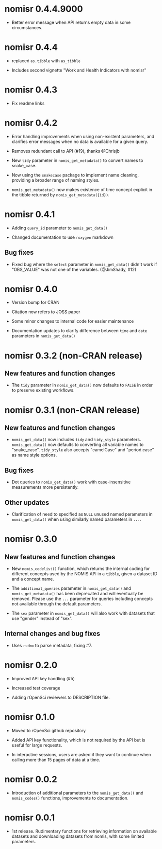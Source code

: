 
# nomisr 0.4.4.9000

* Better error message when API returns empty data in some circumstances.


# nomisr 0.4.4

* replaced `as.tibble` with `as_tibble`

* Includes second vignette "Work and Health Indicators with nomisr"

# nomisr 0.4.3

* Fix readme links

# nomisr 0.4.2

* Error handling improvements when using non-existent parameters, and clarifies
  error messages when no data is available for a given query.
  
* Removes redundant call to API (#19), thanks @Chrisjb

* New `tidy` parameter in `nomis_get_metadata()` to convert names to snake_case.

* Now using the `snakecase` package to implement name cleaning, 
  providing a broader range of naming styles.
  
* `nomis_get_metadata()` now makes existence of time concept explicit in the 
  tibble returned by `nomis_get_metadata({id})`.


# nomisr 0.4.1

* Adding `query_id` parameter to `nomis_get_data()`

* Changed documentation to use `roxygen` markdown

## Bug fixes

* Fixed bug where the `select` parameter in `nomis_get_data()` didn't work if 
  "OBS_VALUE" was not one of the variables. (@JimShady, #12)


# nomisr 0.4.0

* Version bump for CRAN

* Citation now refers to JOSS paper

* Some minor changes to internal code for easier maintenance

* Documentation updates to clarify difference between `time` and `date` 
parameters in `nomis_get_data()`


# nomisr 0.3.2 (non-CRAN release)

## New features and function changes

* The `tidy` parameter in `nomis_get_data()` now defaults to `FALSE` in order
to preserve existing workflows.

# nomisr 0.3.1 (non-CRAN release)

## New features and function changes

* `nomis_get_data()` now includes `tidy` and `tidy_style` parameters. 
`nomis_get_data()` now defaults to converting all variable names to 
"snake_case". `tidy_style` also accepts "camelCase" and "period.case" as name
style options.

## Bug fixes

* Dot queries to `nomis_get_data()` work with case-insensitive measurements 
more persistently. 

## Other updates

* Clarification of need to specified as `NULL` unused named parameters in
`nomis_get_data()` when using similarly named parameters in `...`.

# nomisr 0.3.0

## New features and function changes

* New `nomis_codelist()` function, which returns the internal coding for 
different concepts used by the NOMIS API in a `tibble`, given a dataset 
ID and a concept name. 

* The `additional_queries` parameter in `nomis_get_data()` and 
`nomis_get_metadata()` has been deprecated and will eventually be removed. 
Please use the `...` parameter for queries including concepts not available 
through the default parameters.

* The `sex` parameter in `nomis_get_data()` will also work with datasets that 
use "gender" instead of "sex".

## Internal changes and bug fixes

* Uses `rsdmx` to parse metadata, fixing #7.

# nomisr 0.2.0

* Improved API key handling (#5)

* Increased test coverage

* Adding rOpenSci reviewers to DESCRIPTION file.


# nomisr 0.1.0

* Moved to rOpenSci github repository

* Added API key functionality, which is not required by the API but is 
useful for large requests.

* In interactive sessions, users are asked if they want to continue when 
calling more than 15 pages of data at a time.

# nomisr 0.0.2

* Introduction of additional parameters to the `nomis_get_data()` and 
`nomis_codes()` functions, improvements to documentation.

# nomisr 0.0.1

* 1st release. Rudimentary functions for retrieving information on available 
datasets and downloading datasets from nomis, with some limited parameters.

